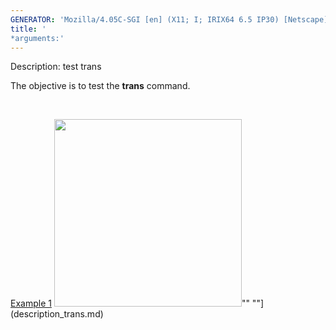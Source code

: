 ```yaml
---
GENERATOR: 'Mozilla/4.05C-SGI [en] (X11; I; IRIX64 6.5 IP30) [Netscape]'
title: '
*arguments:'
---
```


 Description: test trans

   The objective is to test the **trans** command.

    

   [Example 1](description_trans.md)
   <img height="300" width="300" src="https://lanl.github.io/LaGriT/assets/images/trans2_tn.gif">""
   ""](description_trans.md)
